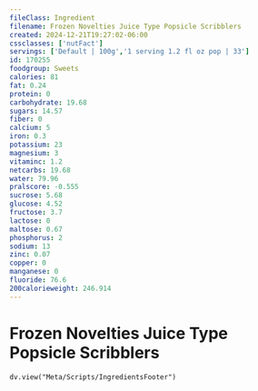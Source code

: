 ```yaml
---
fileClass: Ingredient
filename: Frozen Novelties Juice Type Popsicle Scribblers
created: 2024-12-21T19:27:02-06:00
cssclasses: ['nutFact']
servings: ['Default | 100g','1 serving 1.2 fl oz pop | 33']
id: 170255
foodgroup: Sweets
calories: 81
fat: 0.24
protein: 0
carbohydrate: 19.68
sugars: 14.57
fiber: 0
calcium: 5
iron: 0.3
potassium: 23
magnesium: 3
vitaminc: 1.2
netcarbs: 19.68
water: 79.96
pralscore: -0.555
sucrose: 5.68
glucose: 4.52
fructose: 3.7
lactose: 0
maltose: 0.67
phosphorus: 2
sodium: 13
zinc: 0.07
copper: 0
manganese: 0
fluoride: 76.6
200calorieweight: 246.914
---
```


# Frozen Novelties Juice Type Popsicle Scribblers

```dataviewjs
dv.view("Meta/Scripts/IngredientsFooter")
```